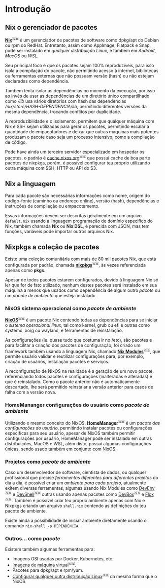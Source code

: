 # Introdução

## Nix o gerenciador de pacotes

**[Nix](https://nixos.org/explore.html)**<sup>🇬🇧</sup> é um gerenciador de pacotes de software como dpkg/apt do Debian ou rpm do RedHat. Entretanto, assim como AppImage, Flatpack e Snap, pode ser instalado em *qualquer distribuição Linux*, e também em *Android*, *MacOS* ou *WSL*.

Seu principal foco é que os pacotes sejam 100% reproduzíveis, para isso isola a compilação do pacote, não permitindo acesso à internet, bibliotecas ou ferramentas externas que não possuam versão (hash) ou não estejam declaradas como dependência. 

Também tenta isolar as dependências no momento da execução, por isso ao invés de usar as dependências de um diretório único compartilhado como */lib* usa vários diretórios com hash das dependencias */nix/store/HASH-DEPENDENCIA/lib*, permitindo diferentes versões da mesma dependência, trocando conflitos por duplicidade.

A reproduzibilidade e o isolamento, permitem que qualquer máquina com Nix e SSH sejam utilizadas para gerar os pacotes, permitindo escalar a quantidade de empacotadores e deixar que outras maquinas mais potentes produzam o pacote caso seja um processo intensivo, como a compilação de código.

Pode have ainda um terceiro servidor especializado em hospedar os pacotes, o padrão é [cache.nixos.org](https://cache.nixos.org)<sup>🇬🇧</sup> que possui cache de boa parte pacotes de nixpkgs, porém, é possível configurar teu próprio utilizando outra máquina com SSH, HTTP ou API do S3.

## Nix a linguagem

Para cada pacote são necessárias informações como nome, origem do código-fonte (caminho ou endereço online), versão (hash), dependências e instruções de compilação ou empacotamento. 

Essas informações devem ser descritas geralmente em um arquivo `default.nix` usando a linguagem programação de domínio especifico do Nix, também chamada **Nix** ou **Nix DSL**, é parecida com JSON, mas tem funções, variáveis pode importar outros arquivos Nix.

## Nixpkgs a coleção de pacotes

Existe uma coleção comunitária com mais de 80 mil pacotes Nix, que está configurada por padrão, chamada **[nixpkgs](https://search.nixos.org)**<sup>🇬🇧</sup>, às vezes referenciada apenas como **pkgs**. 

Apesar de todos pacotes estarem configurados, devido à linguagem Nix só ler que for de fato utilizado, nenhum destes pacotes será instalado em sua máquina a menos que usados como dependência de algum outro *pacote* ou um *pacote de ambiente* que esteja instalado.

### NixOS sistema operacional como *pacote de ambiente*

**[NixOS](https://nixos.org/download.html#nixos-iso)**<sup>🇬🇧</sup> é um pacote Nix contendo todas as dependências para se iniciar o *sistema operacional linux*, tal como kernel, grub ou efi e outras como systemd, xorg ou wayland, e ferramentas de reinstalação.

As configurações (ie. quase tudo que costuma ir no /etc), são pacotes e para facilitar a criação dos pacotes de configuração, foi criado um framework também usando a linguagem Nix, chamado **[Nix Modules](https://search.nixos.org/options)**<sup>🇬🇧</sup>, que permite usuário validar e reutilizar configurações para, por exemplo, criação de usuários, instalação pacotes e serviços.

A reconfiguração de NixOS na realidade é a geração de um novo pacote, referenciando todos pacotes e configurações (inalteradas e alteradas) e que é reinstalado. Como o pacote anterior não é automaticamente descartado, lhe será permitido reinstalar a versão anterior para casos de falha com a versão nova.

### HomeMananger configurações do usuário como *pacote de ambiente*

Utilizando o mesmo conceito do NixOS, **[HomeManager](https://github.com/nix-community/home-manager)**<sup>🇬🇧</sup> é um *pacote das configurações do usuário*, permitindo instalar pacotes ou configurações especificas para seu usuário, apesar de NixOS também permitir configurações por usuário, HomeManager pode ser instalado em outras distribuições, MacOS e WSL, além disto, possui algumas configurações únicas, sendo usado também em conjunto com NixOS.

### Projetos como *pacote de ambiente*

Caso um desenvolvedor de software, cientista de dados, ou qualquer profissional que precise *ferramentas diferentes para diferentes projetos* do dia a dia, é possível criar um *ambiente para cada projeto*, atualmente exitem diversas ferramentas, algumas usando Nix Modules como [DevEnv](https://github.com/cachix/devenv)<sup>🇬🇧</sup> e [DevShell](https://github.com/numtide/devshell)<sup>🇬🇧</sup> outras usando apenas pacotes como [DevBox](https://github.com/jetpack-io/devbox)<sup>🇬🇧</sup> e [Flox](https://github.com/flox/flox)<sup>🇬🇧</sup>. Também é possível criar teu próprio ambiente apenas com Nix e Nixpkgs criando um arquivo `shell.nix` contendo as definições do teu pacote de ambiente.

Existe ainda a possibilidade de iniciar ambiente diretamente usando o comando `nix-shell -p DEPENDENCIA`.

### Outros… como *pacote*

Existem também algumas ferramentas para:

- Imagens OSI usadas por Docker, Kubernetes, etc.
- [Imagens de máquina virtual](https://github.com/nix-community/nixos-generators)<sup>🇬🇧</sup>.
- Pacotes para dpkg/apt e rpm/yum.
- [Configurar qualquer outra distribuição Linux](https://github.com/numtide/system-manager)<sup>🇬🇧</sup> da mesma forma que o NixOS.
